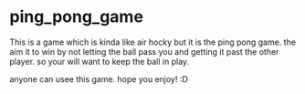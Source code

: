 # ping_pong_game

This is a game which is kinda like air hocky but it is the ping pong game. the aim it to win by not letting the ball pass you and getting it past the other player. so your will want to keep the ball in play. 

anyone can usee this game. hope you enjoy! :D
